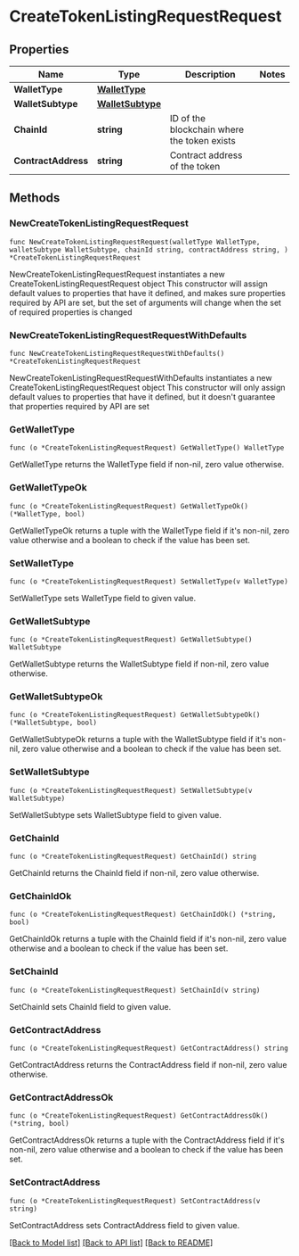 # CreateTokenListingRequestRequest

## Properties

Name | Type | Description | Notes
------------ | ------------- | ------------- | -------------
**WalletType** | [**WalletType**](WalletType.md) |  | 
**WalletSubtype** | [**WalletSubtype**](WalletSubtype.md) |  | 
**ChainId** | **string** | ID of the blockchain where the token exists | 
**ContractAddress** | **string** | Contract address of the token | 

## Methods

### NewCreateTokenListingRequestRequest

`func NewCreateTokenListingRequestRequest(walletType WalletType, walletSubtype WalletSubtype, chainId string, contractAddress string, ) *CreateTokenListingRequestRequest`

NewCreateTokenListingRequestRequest instantiates a new CreateTokenListingRequestRequest object
This constructor will assign default values to properties that have it defined,
and makes sure properties required by API are set, but the set of arguments
will change when the set of required properties is changed

### NewCreateTokenListingRequestRequestWithDefaults

`func NewCreateTokenListingRequestRequestWithDefaults() *CreateTokenListingRequestRequest`

NewCreateTokenListingRequestRequestWithDefaults instantiates a new CreateTokenListingRequestRequest object
This constructor will only assign default values to properties that have it defined,
but it doesn't guarantee that properties required by API are set

### GetWalletType

`func (o *CreateTokenListingRequestRequest) GetWalletType() WalletType`

GetWalletType returns the WalletType field if non-nil, zero value otherwise.

### GetWalletTypeOk

`func (o *CreateTokenListingRequestRequest) GetWalletTypeOk() (*WalletType, bool)`

GetWalletTypeOk returns a tuple with the WalletType field if it's non-nil, zero value otherwise
and a boolean to check if the value has been set.

### SetWalletType

`func (o *CreateTokenListingRequestRequest) SetWalletType(v WalletType)`

SetWalletType sets WalletType field to given value.


### GetWalletSubtype

`func (o *CreateTokenListingRequestRequest) GetWalletSubtype() WalletSubtype`

GetWalletSubtype returns the WalletSubtype field if non-nil, zero value otherwise.

### GetWalletSubtypeOk

`func (o *CreateTokenListingRequestRequest) GetWalletSubtypeOk() (*WalletSubtype, bool)`

GetWalletSubtypeOk returns a tuple with the WalletSubtype field if it's non-nil, zero value otherwise
and a boolean to check if the value has been set.

### SetWalletSubtype

`func (o *CreateTokenListingRequestRequest) SetWalletSubtype(v WalletSubtype)`

SetWalletSubtype sets WalletSubtype field to given value.


### GetChainId

`func (o *CreateTokenListingRequestRequest) GetChainId() string`

GetChainId returns the ChainId field if non-nil, zero value otherwise.

### GetChainIdOk

`func (o *CreateTokenListingRequestRequest) GetChainIdOk() (*string, bool)`

GetChainIdOk returns a tuple with the ChainId field if it's non-nil, zero value otherwise
and a boolean to check if the value has been set.

### SetChainId

`func (o *CreateTokenListingRequestRequest) SetChainId(v string)`

SetChainId sets ChainId field to given value.


### GetContractAddress

`func (o *CreateTokenListingRequestRequest) GetContractAddress() string`

GetContractAddress returns the ContractAddress field if non-nil, zero value otherwise.

### GetContractAddressOk

`func (o *CreateTokenListingRequestRequest) GetContractAddressOk() (*string, bool)`

GetContractAddressOk returns a tuple with the ContractAddress field if it's non-nil, zero value otherwise
and a boolean to check if the value has been set.

### SetContractAddress

`func (o *CreateTokenListingRequestRequest) SetContractAddress(v string)`

SetContractAddress sets ContractAddress field to given value.



[[Back to Model list]](../README.md#documentation-for-models) [[Back to API list]](../README.md#documentation-for-api-endpoints) [[Back to README]](../README.md)


